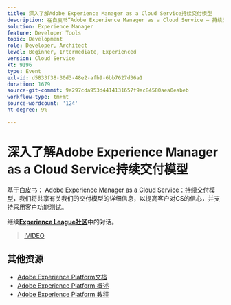 ```yaml
---
title: 深入了解Adobe Experience Manager as a Cloud Service持续交付模型
description: 在白皮书“Adobe Experience Manager as a Cloud Service — 持续交付模型”的基础上，我们将分享有关我们的交付模型的详细信息，以提高客户对CS的信心，并支持采用客户功能测试。
solution: Experience Manager
feature: Developer Tools
topic: Development
role: Developer, Architect
level: Beginner, Intermediate, Experienced
version: Cloud Service
kt: 9196
type: Event
exl-id: d5833f38-30d3-48e2-afb9-6bb7627d36a1
duration: 1679
source-git-commit: 9a297cda953d4414131657f9ac84580aea0eabeb
workflow-type: tm+mt
source-wordcount: '124'
ht-degree: 9%

---
```


# 深入了解Adobe Experience Manager as a Cloud Service持续交付模型

基于白皮书： [Adobe Experience Manager as a Cloud Service：持续交付模型](https://fieldreadiness-adobe.highspot.com/items/5ea322e1c714336c23b32599?mkt_tok=eyJpIjoiWlRRNE1qQXlObVV3T0dFNCIsInQiOiJTckVtS1RtWjNCcExxQ3JPYWQ4bENhXC9DNVNRZ0tnNU83MVkraCtaN1NWbUlWU1wvWmJMejY2XC9FYkhBS1gwdjJleHpSY3ZoREJmXC9oanJRTFkzeEplXC9xK1o0TTBvd096b1wvT3BidEMwUGlYMDQxXC91WUk5K2l1ZE83MHV5amhlSkwifQ%3D%3D#1)，我们将共享有关我们的交付模型的详细信息，以提高客户对CS的信心，并支持采用客户功能测试。

继续&#x200B;**[Experience League社区](https://adobe.ly/3i9XWo8)**&#x200B;中的对话。

>[!VIDEO](https://video.tv.adobe.com/v/337720/?quality=12&learn=on&hidetitle=true)

## 其他资源

- [Adobe Experience Platform文档](https://experienceleague.adobe.com/docs/experience-platform.html)
- [Adobe Experience Platform 概述](https://experienceleague.adobe.com/docs/experience-platform/landing/home.html?lang=zh-Hans)
- [Adobe Experience Platform 教程](https://experienceleague.adobe.com/docs/platform-learn/tutorials/overview.html?lang=en)
